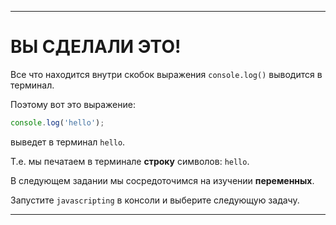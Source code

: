 ---

# ВЫ СДЕЛАЛИ ЭТО!

Все что находится внутри скобок выражения `console.log()` выводится в терминал.

Поэтому вот это выражение: 

```js
console.log('hello');
```

выведет в терминал `hello`.

Т.е. мы печатаем в терминале **строку** символов: `hello`.

В следующем задании мы сосредоточимся на изучении **переменных**.

Запустите `javascripting` в консоли и выберите следующую задачу.

---
